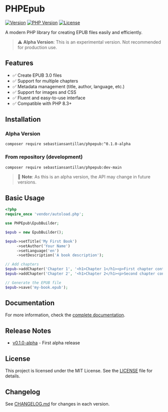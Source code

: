# PHPEpub

[![Version](https://img.shields.io/badge/version-0.1.0--alpha-orange.svg)](https://github.com/sebastiansantillan/phpepub)
[![PHP Version](https://img.shields.io/badge/php-%3E%3D8.3-blue.svg)](https://php.net)
[![License](https://img.shields.io/badge/license-MIT-green.svg)](LICENSE)

A modern PHP library for creating EPUB files easily and efficiently.

> ⚠️ **Alpha Version**: This is an experimental version. Not recommended for production use.

## Features

- ✅ Create EPUB 3.0 files
- ✅ Support for multiple chapters
- ✅ Metadata management (title, author, language, etc.)
- ✅ Support for images and CSS
- ✅ Fluent and easy-to-use interface
- ✅ Compatible with PHP 8.3+

## Installation

### Alpha Version

```bash
composer require sebastiansantillan/phpepub:^0.1.0-alpha
```

### From repository (development)

```bash
composer require sebastiansantillan/phpepub:dev-main
```

> 📝 **Note**: As this is an alpha version, the API may change in future versions.

## Basic Usage

```php
<?php
require_once 'vendor/autoload.php';

use PHPEpub\EpubBuilder;

$epub = new EpubBuilder();

$epub->setTitle('My First Book')
     ->setAuthor('Your Name')
     ->setLanguage('en')
     ->setDescription('A book description');

// Add chapters
$epub->addChapter('Chapter 1', '<h1>Chapter 1</h1><p>First chapter content...</p>');
$epub->addChapter('Chapter 2', '<h1>Chapter 2</h1><p>Second chapter content...</p>');

// Generate the EPUB file
$epub->save('my-book.epub');
```

## Documentation

For more information, check the [complete documentation](docs/README.md).

## Release Notes

- [v0.1.0-alpha](docs/releases/v0.1.0-alpha.md) - First alpha release

## License

This project is licensed under the MIT License. See the [LICENSE](LICENSE) file for details.

## Changelog

See [CHANGELOG.md](CHANGELOG.md) for changes in each version.